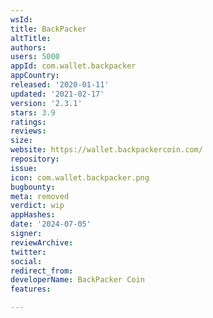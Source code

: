 ```yaml
---
wsId: 
title: BackPacker
altTitle: 
authors: 
users: 5000
appId: com.wallet.backpacker
appCountry: 
released: '2020-01-11'
updated: '2021-02-17'
version: '2.3.1'
stars: 3.9
ratings: 
reviews: 
size: 
website: https://wallet.backpackercoin.com/
repository: 
issue: 
icon: com.wallet.backpacker.png
bugbounty: 
meta: removed
verdict: wip
appHashes: 
date: '2024-07-05'
signer: 
reviewArchive: 
twitter: 
social: 
redirect_from: 
developerName: BackPacker Coin
features: 

---
```



